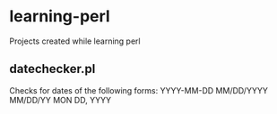 # learning-perl
Projects created while learning perl

## datechecker.pl
Checks for dates of the following forms:
YYYY-MM-DD
MM/DD/YYYY
MM/DD/YY
MON DD, YYYY